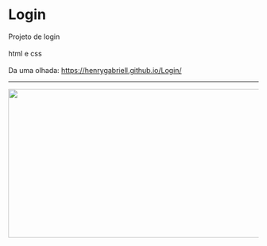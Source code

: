 # Login
  
Projeto de login
<br>
<br>
html e css 
<br>
<br>
Da uma olhada: https://henrygabriell.github.io/Login/
<br>
<hr>

<img width="600" height="300" src="https://github.com/user-attachments/assets/776d7c70-93ec-4270-ab10-c464876edd3c">






